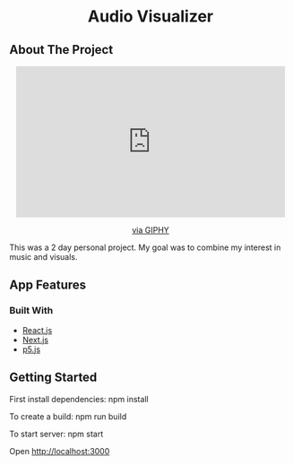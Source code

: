 <div align="center">
<h1>Audio Visualizer</h1>
</div>

## About The Project

<div align="center">
  <iframe src="https://giphy.com/embed/IuWAxprJmxfMpDII8q" width="480" height="270" frameBorder="0" class="giphy-embed" allowFullScreen></iframe><p><a href="https://giphy.com/gifs/IuWAxprJmxfMpDII8q">via GIPHY</a></p>
</div>

This was a 2 day personal project. My goal was to combine my interest in music and visuals.

## App Features

### Built With

- [React.js](https://reactjs.org/)
- [Next.js](https://nextjs.org/)
- [p5.js](https://p5js.org/)

## Getting Started

First install dependencies:
npm install

To create a build:
npm run build

To start server:
npm start

Open [http://localhost:3000](http://localhost:3000)
